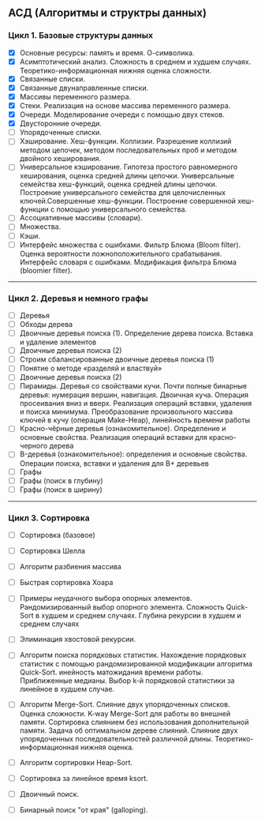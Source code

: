 ## АСД (Алгоритмы и структры данных)


### Цикл 1. Базовые структуры данных

- [x] Основные ресурсы: память и время. О-символика.
- [x] Асимптотический анализ. Сложность в среднем и худшем случаях. Теоретико-информационная нижняя оценка сложности.
- [x] Связанные списки.
- [x] Связанные двунаправленные списки.
- [x] Массивы переменного размера.
- [x] Стеки. Реализация на основе массива переменного размера.
- [x] Очереди. Моделирование очереди с помощью двух стеков.
- [x] Двусторонние очереди.
- [ ] Упорядоченные списки.
- [ ] Хэширование. Хеш-функции. Коллизии. Разрешение коллизий методом цепочек, методом последовательных проб и методом
  двойного хеширования.
- [ ] Универсальное кэширование. Гипотеза простого равномерного хеширования, оценка средней длины цепочки. Универсальные
  семейства хеш-функций, оценка средней длины цепочки. Построение универсального семейства для целочисленных
  ключей.Совершенные хеш-функции. Построение совершенной хеш-функции с помощью универсального семейства.
- [ ] Ассоциативные массивы (словари).
- [ ] Множества.
- [ ] Кэши.
- [ ] Интерфейс множества с ошибками. Фильтр Блюма (Bloom filter). Оценка вероятности ложноположительного срабатывания.
  Интерфейс словаря с ошибками. Модификация фильтра Блюма (bloomier filter).

---

### Цикл 2. Деревья и немного графы

- [ ] Деревья
- [ ] Обходы дерева
- [ ] Двоичные деревья поиска (1). Определение дерева поиска. Вставка и удаление элементов
- [ ] Двоичные деревья поиска (2)
- [ ] Строим сбалансированные двоичные деревья поиска (1)
- [ ] Понятие о методе «разделяй и властвуй»
- [ ] Двоичные деревья поиска (2)
- [ ] Пирамиды. Деревья со свойствами кучи. Почти полные бинарные деревья: нумерация вершин, навигация. Двоичная куча.
  Операция просеивания вниз и вверх. Реализация операций вставки, удаления и поиска минимума. Преобразование
  произвольного массива ключей в кучу (операция Make-Heap), линейность времени работы
- [ ] Красно-чёрные деревья (ознакомительное). Определение и основные свойства. Реализация операций вставки для
  красно-черного дерева
- [ ] B-деревья (ознакомительное): определения и основные свойства. Операции поиска, вставки и удаления для B+ деревьев
- [ ] Графы
- [ ] Графы (поиск в глубину)
- [ ] Графы (поиск в ширину)

---

### Цикл 3. Сортировка

- [ ] Сортировка (базовое)
- [ ] Сортировка Шелла
- [ ] Алгоритм разбиения массива
- [ ] Быстрая сортировка Хоара
- [ ] Примеры неудачного выбора опорных элементов. Рандомизированный выбор опорного элемента. Сложность Quick-Sort в
  худшем и среднем случаях. Глубина рекурсии в худшем и среднем случаях
- [ ] Элиминация хвостовой рекурсии.
- [ ] Алгоритм поиска порядковых статистик. Нахождение порядковых статистик с помощью рандомизированной модификации
  алгоритма Quick-Sort. инейность матожидания времени работы. Приближенные медианы. Выбор k-й порядковой статистики за
  линейное в худшем случае.
- [ ] Алгоритм Merge-Sort. Слияние двух упорядоченных списков. Оценка сложности. K-way Merge-Sort для работы во внешней
  памяти. Сортировка слиянием без использования дополнительной памяти. Задача об оптимальном дереве слияний. Слияние
  двух упорядоченных последовательностей различной длины. Теоретико-информационная нижняя оценка.
- [ ] Алгоритм сортировки Heap-Sort.
- [ ] Сортировка за линейное время ksort.
- [ ] Двоичный поиск.
- [ ] Бинарный поиск "от края" (galloping).

